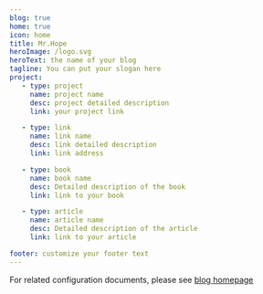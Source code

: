 ```yaml
---
blog: true
home: true
icon: home
title: Mr.Hope
heroImage: /logo.svg
heroText: the name of your blog
tagline: You can put your slogan here
project:
   - type: project
     name: project name
     desc: project detailed description
     link: your project link

   - type: link
     name: link name
     desc: link detailed description
     link: link address

   - type: book
     name: book name
     desc: Detailed description of the book
     link: link to your book

   - type: article
     name: article name
     desc: Detailed description of the article
     link: link to your article

footer: customize your footer text
---
```


For related configuration documents, please see [blog homepage](https://vuepress-theme.mrhope.site/guide/layout/blog/)
